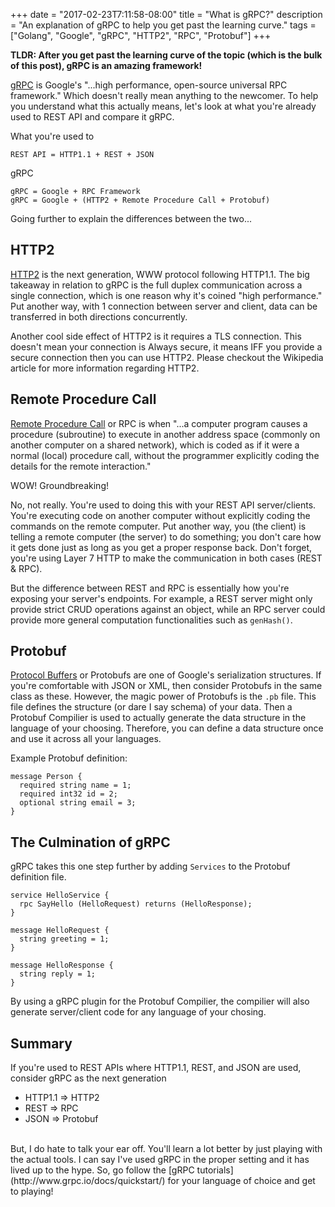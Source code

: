 +++
date = "2017-02-23T7:11:58-08:00"
title = "What is gRPC?"
description = "An explanation of gRPC to help you get past the learning curve."
tags = ["Golang", "Google", "gRPC", "HTTP2", "RPC", "Protobuf"]
+++

**TLDR: After you get past the learning curve of the topic (which is the bulk of this post), gRPC is an amazing framework!**

[gRPC](http://grpc.io) is Google's "...high performance, open-source universal RPC framework." Which doesn't really mean anything to the newcomer. To help you understand what this actually means, let's look at what you're already used to REST API and compare it gRPC.

What you're used to

```
REST API = HTTP1.1 + REST + JSON
```

gRPC

```
gRPC = Google + RPC Framework
gRPC = Google + (HTTP2 + Remote Procedure Call + Protobuf)
```

Going further to explain the differences between the two...

## HTTP2

[HTTP2](https://en.wikipedia.org/wiki/HTTP/2) is the next generation, WWW protocol following HTTP1.1. The big takeaway in relation to gRPC is the full duplex communication across a single connection, which is one reason why it's coined "high performance." Put another way, with 1 connection between server and client, data can be transferred in both directions concurrently.

Another cool side effect of HTTP2 is it requires a TLS connection. This doesn't mean your connection is Always secure, it means IFF you provide a secure connection then you can use HTTP2. Please checkout the Wikipedia article for more information regarding HTTP2.

## Remote Procedure Call

[Remote Procedure Call](https://en.wikipedia.org/wiki/Remote_procedure_call) or RPC is when "...a computer program causes a procedure (subroutine) to execute in another address space (commonly on another computer on a shared network), which is coded as if it were a normal (local) procedure call, without the programmer explicitly coding the details for the remote interaction."

WOW! Groundbreaking!

No, not really. You're used to doing this with your REST API server/clients. You're executing code on another computer without explicitly coding the commands on the remote computer. Put another way, you (the client) is telling a remote computer (the server) to do something; you don't care how it gets done just as long as you get a proper response back. Don't forget, you're using Layer 7 HTTP to make the communication in both cases (REST & RPC).

But the difference between REST and RPC is essentially how you're exposing your server's endpoints. For example, a REST server might only provide strict CRUD operations against an object, while an RPC server could provide more general computation functionalities such as `genHash()`.

## Protobuf

[Protocol Buffers](https://developers.google.com/protocol-buffers/) or Protobufs are one of Google's serialization structures. If you're comfortable with JSON or XML, then consider Protobufs in the same class as these. However, the magic power of Protobufs is the `.pb` file. This file defines the structure (or dare I say schema) of your data. Then a Protobuf Compilier is used to actually generate the data structure in the language of your choosing. Therefore, you can define a data structure once and use it across all your languages.

Example Protobuf definition:

```
message Person {
  required string name = 1;
  required int32 id = 2;
  optional string email = 3;
}
```

## The Culmination of gRPC

gRPC takes this one step further by adding `Services` to the Protobuf definition file.

```
service HelloService {
  rpc SayHello (HelloRequest) returns (HelloResponse);
}

message HelloRequest {
  string greeting = 1;
}

message HelloResponse {
  string reply = 1;
}
```

By using a gRPC plugin for the Protobuf Compilier, the compilier will also generate server/client code for any language of your chosing. 

## Summary

If you're used to REST APIs where HTTP1.1, REST, and JSON are used, consider gRPC as the next generation

- HTTP1.1 => HTTP2
- REST => RPC
- JSON => Protobuf

<br>
But, I do hate to talk your ear off. You'll learn a lot better by just playing with the actual tools. I can say I've used gRPC in the proper setting and it has lived up to the hype. So, go follow the [gRPC tutorials](http://www.grpc.io/docs/quickstart/) for your language of choice and get to playing!
